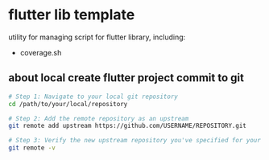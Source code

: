 # flutter lib template

utility for managing script for flutter library, including:

- coverage.sh


## about local create flutter project commit to git

```bash
# Step 1: Navigate to your local git repository
cd /path/to/your/local/repository

# Step 2: Add the remote repository as an upstream
git remote add upstream https://github.com/USERNAME/REPOSITORY.git

# Step 3: Verify the new upstream repository you've specified for your fork
git remote -v
```